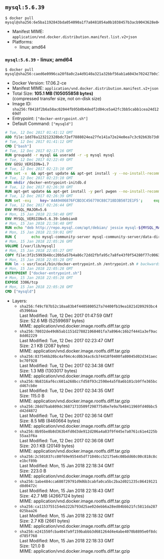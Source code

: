 ## `mysql:5.6.39`

```console
$ docker pull mysql@sha256:6e5ba1192843bda054090a1f7a8481054a0b1038457b3acb9043628e0443ed50
```

-	Manifest MIME: `application/vnd.docker.distribution.manifest.list.v2+json`
-	Platforms:
	-	linux; amd64

### `mysql:5.6.39` - linux; amd64

```console
$ docker pull mysql@sha256:caed6e0996ca20f8a0c2a4d9140a321a32bbf56ab1a6043e702427b0c740f4b6
```

-	Docker Version: 17.06.2-ce
-	Manifest MIME: `application/vnd.docker.distribution.manifest.v2+json`
-	Total Size: **105.1 MB (105055858 bytes)**  
	(compressed transfer size, not on-disk size)
-	Image ID: `sha256:f8418f2b6a58ac02044fb95b0b4dedf2d04ce5a42fc3bb5cabb1cea24d1269df`
-	Entrypoint: `["docker-entrypoint.sh"]`
-	Default Command: `["mysqld"]`

```dockerfile
# Tue, 12 Dec 2017 01:41:12 GMT
ADD file:1dd78a123212328bdc72ef7888024ea27fe141a72e24e0ea7c3c92b63b73d8d1 in / 
# Tue, 12 Dec 2017 01:41:12 GMT
CMD ["bash"]
# Tue, 12 Dec 2017 02:17:16 GMT
RUN groupadd -r mysql && useradd -r -g mysql mysql
# Tue, 12 Dec 2017 02:22:49 GMT
ENV GOSU_VERSION=1.7
# Tue, 12 Dec 2017 02:23:10 GMT
RUN set -x 	&& apt-get update && apt-get install -y --no-install-recommends ca-certificates wget && rm -rf /var/lib/apt/lists/* 	&& wget -O /usr/local/bin/gosu "https://github.com/tianon/gosu/releases/download/$GOSU_VERSION/gosu-$(dpkg --print-architecture)" 	&& wget -O /usr/local/bin/gosu.asc "https://github.com/tianon/gosu/releases/download/$GOSU_VERSION/gosu-$(dpkg --print-architecture).asc" 	&& export GNUPGHOME="$(mktemp -d)" 	&& gpg --keyserver ha.pool.sks-keyservers.net --recv-keys B42F6819007F00F88E364FD4036A9C25BF357DD4 	&& gpg --batch --verify /usr/local/bin/gosu.asc /usr/local/bin/gosu 	&& rm -r "$GNUPGHOME" /usr/local/bin/gosu.asc 	&& chmod +x /usr/local/bin/gosu 	&& gosu nobody true 	&& apt-get purge -y --auto-remove ca-certificates wget
# Tue, 12 Dec 2017 02:23:10 GMT
RUN mkdir /docker-entrypoint-initdb.d
# Tue, 12 Dec 2017 02:26:30 GMT
RUN apt-get update && apt-get install -y perl pwgen --no-install-recommends && rm -rf /var/lib/apt/lists/*
# Tue, 12 Dec 2017 02:26:39 GMT
RUN set -ex; 	key='A4A9406876FCBD3C456770C88C718D3B5072E1F5'; 	export GNUPGHOME="$(mktemp -d)"; 	gpg --keyserver ha.pool.sks-keyservers.net --recv-keys "$key"; 	gpg --export "$key" > /etc/apt/trusted.gpg.d/mysql.gpg; 	rm -r "$GNUPGHOME"; 	apt-key list > /dev/null
# Tue, 12 Dec 2017 02:26:44 GMT
ENV MYSQL_MAJOR=5.6
# Mon, 15 Jan 2018 21:58:40 GMT
ENV MYSQL_VERSION=5.6.39-1debian8
# Mon, 15 Jan 2018 21:58:40 GMT
RUN echo "deb http://repo.mysql.com/apt/debian/ jessie mysql-${MYSQL_MAJOR}" > /etc/apt/sources.list.d/mysql.list
# Mon, 15 Jan 2018 21:59:01 GMT
RUN { 		echo mysql-community-server mysql-community-server/data-dir select ''; 		echo mysql-community-server mysql-community-server/root-pass password ''; 		echo mysql-community-server mysql-community-server/re-root-pass password ''; 		echo mysql-community-server mysql-community-server/remove-test-db select false; 	} | debconf-set-selections 	&& apt-get update && apt-get install -y mysql-server="${MYSQL_VERSION}" && rm -rf /var/lib/apt/lists/* 	&& rm -rf /var/lib/mysql && mkdir -p /var/lib/mysql /var/run/mysqld 	&& chown -R mysql:mysql /var/lib/mysql /var/run/mysqld 	&& chmod 777 /var/run/mysqld 	&& find /etc/mysql/ -name '*.cnf' -print0 		| xargs -0 grep -lZE '^(bind-address|log)' 		| xargs -rt -0 sed -Ei 's/^(bind-address|log)/#&/' 	&& echo '[mysqld]\nskip-host-cache\nskip-name-resolve' > /etc/mysql/conf.d/docker.cnf
# Mon, 15 Jan 2018 22:05:26 GMT
VOLUME [/var/lib/mysql]
# Mon, 15 Jan 2018 22:05:27 GMT
COPY file:3f2c5993b48cc20b5a57b4a86c72dd2fbfa95c7a8fe43f0f54280f77c0063f34 in /usr/local/bin/ 
# Mon, 15 Jan 2018 22:05:28 GMT
RUN ln -s usr/local/bin/docker-entrypoint.sh /entrypoint.sh # backwards compat
# Mon, 15 Jan 2018 22:05:28 GMT
ENTRYPOINT ["docker-entrypoint.sh"]
# Mon, 15 Jan 2018 22:05:28 GMT
EXPOSE 3306/tcp
# Mon, 15 Jan 2018 22:05:28 GMT
CMD ["mysqld"]
```

-	Layers:
	-	`sha256:f49cf87b52c10aa83b4f4405800527a74400fb19ea1821d209293bc4d53966aa`  
		Last Modified: Tue, 12 Dec 2017 01:47:59 GMT  
		Size: 52.6 MB (52599697 bytes)  
		MIME: application/vnd.docker.image.rootfs.diff.tar.gzip
	-	`sha256:78032de49d65ab1151d278821068401fa7a8964c16b2f4441a3ef9ac8dd02229`  
		Last Modified: Tue, 12 Dec 2017 02:23:47 GMT  
		Size: 2.1 KB (2087 bytes)  
		MIME: application/vnd.docker.image.rootfs.diff.tar.gzip
	-	`sha256:837546b20bc4af04c4cd0b34ac6cb74418f0400fa80045d02d341aecbc70f928`  
		Last Modified: Tue, 12 Dec 2017 02:34:38 GMT  
		Size: 1.3 MB (1303017 bytes)  
		MIME: application/vnd.docker.image.rootfs.diff.tar.gzip
	-	`sha256:9b8316af6cc601a268bccfd58f93c2598e4a5f8a6b101cb9ffe365bcd467cb8e`  
		Last Modified: Tue, 12 Dec 2017 02:34:35 GMT  
		Size: 115.0 B  
		MIME: application/vnd.docker.image.rootfs.diff.tar.gzip
	-	`sha256:28dd7bab809dc36871733509f298775d6e7e9a7b48411969fd40bbc5d42d4872`  
		Last Modified: Tue, 12 Dec 2017 02:36:14 GMT  
		Size: 8.5 MB (8460664 bytes)  
		MIME: application/vnd.docker.image.rootfs.diff.tar.gzip
	-	`sha256:8b95be8b8d363b4fd0d3de912d206a4a83f9f445e7a0761c61e4225b55aa3f6a`  
		Last Modified: Tue, 12 Dec 2017 02:36:08 GMT  
		Size: 20.1 KB (20149 bytes)  
		MIME: application/vnd.docker.image.rootfs.diff.tar.gzip
	-	`sha256:2c501037cc00f69e955445df71040cc52175e6c08bdd60c00c818c8ce1bcf89b`  
		Last Modified: Mon, 15 Jan 2018 22:18:34 GMT  
		Size: 223.0 B  
		MIME: application/vnd.docker.image.rootfs.diff.tar.gzip
	-	`sha256:1abe484cca680729791d9d6b3cabfa0ca5bc2ba2d021235c06419121d8d0472c`  
		Last Modified: Mon, 15 Jan 2018 22:18:43 GMT  
		Size: 42.7 MB (42667124 bytes)  
		MIME: application/vnd.docker.image.rootfs.diff.tar.gzip
	-	`sha256:ca1153755154eb222b793d25ae02debb6a28ed84bbb21fc5811da287025baa26`  
		Last Modified: Mon, 15 Jan 2018 22:18:32 GMT  
		Size: 2.7 KB (2661 bytes)  
		MIME: application/vnd.docker.image.rootfs.diff.tar.gzip
	-	`sha256:e241550fcba4047a9f159babbb3d681264d4e4abe4070b8895e0f8dcd785f768`  
		Last Modified: Mon, 15 Jan 2018 22:18:33 GMT  
		Size: 121.0 B  
		MIME: application/vnd.docker.image.rootfs.diff.tar.gzip
